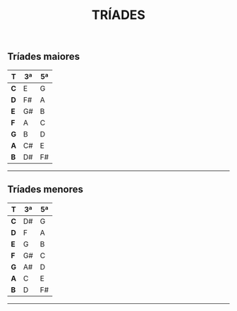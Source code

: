 <H1 align = "center">TRÍADES</h1>

<br>

Tríades maiores
---
|   T    |   3ª   |   5ª  |
|    -   |   -    |   -   |
| **C**  |   E    |   G   |
| **D**  |   F#   |   A   |
| **E**  |   G#   |   B   |
| **F**  |   A    |   C   |
| **G**  |   B    |   D   |
| **A**  |   C#   |   E   |
| **B**  |   D#   |   F#  |
---


Tríades menores
---
|   T    |   3ª   |   5ª   |
|    -   |   -    |   -    |
| **C**  |   D#   |   G    |
| **D**  |   F    |   A    |
| **E**  |   G    |   B    |
| **F**  |   G#   |   C    |
| **G**  |   A#   |   D    |
| **A**  |   C    |   E    |
| **B**  |   D    |   F#   |
---
